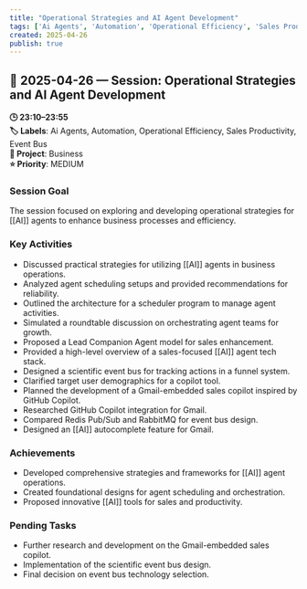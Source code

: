```yaml
---
title: "Operational Strategies and AI Agent Development"
tags: ['Ai Agents', 'Automation', 'Operational Efficiency', 'Sales Productivity', 'Event Bus']
created: 2025-04-26
publish: true
---
```


## 📅 2025-04-26 — Session: Operational Strategies and AI Agent Development

**🕒 23:10–23:55**  
**🏷️ Labels**: Ai Agents, Automation, Operational Efficiency, Sales Productivity, Event Bus  
**📂 Project**: Business  
**⭐ Priority**: MEDIUM  


### Session Goal
The session focused on exploring and developing operational strategies for [[AI]] agents to enhance business processes and efficiency.

### Key Activities
- Discussed practical strategies for utilizing [[AI]] agents in business operations.
- Analyzed agent scheduling setups and provided recommendations for reliability.
- Outlined the architecture for a scheduler program to manage agent activities.
- Simulated a roundtable discussion on orchestrating agent teams for growth.
- Proposed a Lead Companion Agent model for sales enhancement.
- Provided a high-level overview of a sales-focused [[AI]] agent tech stack.
- Designed a scientific event bus for tracking actions in a funnel system.
- Clarified target user demographics for a copilot tool.
- Planned the development of a Gmail-embedded sales copilot inspired by GitHub Copilot.
- Researched GitHub Copilot integration for Gmail.
- Compared Redis Pub/Sub and RabbitMQ for event bus design.
- Designed an [[AI]] autocomplete feature for Gmail.

### Achievements
- Developed comprehensive strategies and frameworks for [[AI]] agent operations.
- Created foundational designs for agent scheduling and orchestration.
- Proposed innovative [[AI]] tools for sales and productivity.

### Pending Tasks
- Further research and development on the Gmail-embedded sales copilot.
- Implementation of the scientific event bus design.
- Final decision on event bus technology selection.
